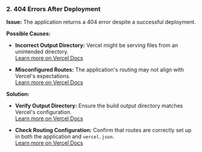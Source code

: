 ### 2. **404 Errors After Deployment**

**Issue:** The application returns a 404 error despite a successful deployment.

**Possible Causes:**

- **Incorrect Output Directory:** Vercel might be serving files from an unintended directory.  
  [Learn more on Vercel Docs](https://vercel.com/docs/deployments/troubleshoot-a-build?utm_source=chatgpt.com)

- **Misconfigured Routes:** The application's routing may not align with Vercel's expectations.  
  [Learn more on Vercel Docs](https://vercel.com/docs/deployments/troubleshoot-a-build?utm_source=chatgpt.com)

**Solution:**

- **Verify Output Directory:** Ensure the build output directory matches Vercel's configuration.  
  [Learn more on Vercel Docs](https://vercel.com/docs/deployments/troubleshoot-a-build?utm_source=chatgpt.com)

- **Check Routing Configuration:** Confirm that routes are correctly set up in both the application and `vercel.json`.  
  [Learn more on Vercel Docs](https://vercel.com/docs/deployments/troubleshoot-a-build?utm_source=chatgpt.com)

